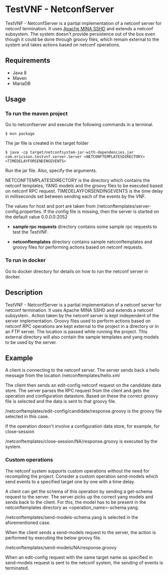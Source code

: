 # TestVNF - NetconfServer

TestVNF - NetconfServer is a partial implementation of a netconf server for netconf termination. It uses [Apache MINA SSHD](https://github.com/apache/mina-sshd) and extends a netconf subsystem.
The system doesn't provide persistence out of the box even though it could be done through groovy files, which remain external to the system and takes actions based on netconf operations.

## Requirements
* Java 8
* Maven
* MariaDB

## Usage

### To run the maven project
Go to netconfserver and execute the following commands in a terminal.

	$ mvn package

The jar file is created in the target folder
	
	$ java -cp target/netconfsystem-jar-with-dependencies.jar com.ericsson.testvnf.server.Server <NETCONFTEMPLATESDIRECTORY> <TIMEDELAYFORSENDINGEVENTS>

Run the jar file. Also, specify the arguments.
	
NETCONFTEMPLATESDIRECTORY is the directory which contains the netconf templates, YANG models and the groovy files to be executed based on netconf RPC request.
TIMEDELAYFORSENDINGEVENTS is the time delay in milliseconds set between sending each of the events by the VNF.

The values for host and port are taken from <NETCONFTEMPLATESDIRECTORY>/netconftemplates/server-config.properties. If the config file is missing, then the server is started on the default value 0.0.0.0:2052

* __sample rpc requests__ directory contains some sample rpc requests to test the TestVNF.

* __netconftemplates__ directory contains sample netconftemplates and groovy files for performing actions based on netconf requests.

### To run in docker
Go to docker directory for details on how to run the netconf server in docker.

## Description
TestVNF - NetconfServer is a partial implementation of a netconf server for netconf termination. It uses Apache MINA SSHD and extends a netconf subsystem..
Action taken by the netconf server is kept independent of the server implementation. Groovy files used to perform actions based on netconf RPC operations are kept external to the project in a directory or in an FTP server. The location is passed while running the project. This external directory will also contain the sample templates and yang models to be used by the server.

## Example
A client is connecting to the netconf server.
The server sends back a hello message from the location <NETCONFTEMPLATESDIRECTORY>/netconftemplates/hello.xml

The client then sends an edit-config netconf request on the candidate data store.
The server parses the RPC request from the client and gets the operation and configuration datastore. Based on these the correct groovy file is selected and the data is sent to that groovy file. 

<NETCONFTEMPLATESDIRECTORY>/netconftemplates/edit-config/candidate/response.groovy is the groovy file selected in this case.

If the operation doesn't involve a configuration data store, for example, for close-session

<NETCONFTEMPLATESDIRECTORY>/netconftemplates/close-session/NA/response.groovy is executed by the system.

### Custom operations
The netconf system supports custom operations without the need for recompiling the project.
Consider a custom operation send-models which send events to a specified target one by one with a time delay.

A client can get the schema of this operation by sending a get-schema request to the server.
The server picks up the correct yang models and sends back to the client. For this, the model has to be present in the netconftemplates directory as <operation_name>-schema.yang.

<NETCONFTEMPLATESDIRECTORY>/netconftemplates/send-models-schema.yang is selected in the aforementioned case.

When the client sends a send-models request to the server, the action is performed by executing the below groovy file.

<NETCONFTEMPLATESDIRECTORY>/netconftemplates/send-models/NA/response.groovy

When an edit-config request with the same target name as specified in send-models request is sent to the netconf system, the sending of events is terminated.
